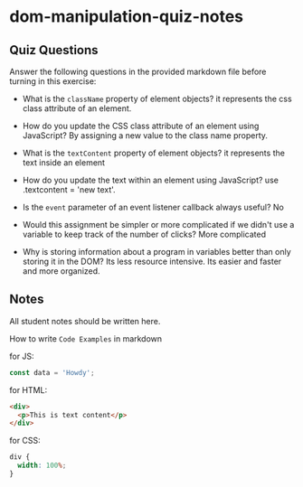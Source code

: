 # dom-manipulation-quiz-notes

## Quiz Questions

Answer the following questions in the provided markdown file before turning in this exercise:

- What is the `className` property of element objects?
  it represents the css class attribute of an element.
- How do you update the CSS class attribute of an element using JavaScript? By assigning a new value to the class name property.

- What is the `textContent` property of element objects?
  it represents the text inside an element
- How do you update the text within an element using JavaScript?
  use .textcontent = 'new text'.

- Is the `event` parameter of an event listener callback always useful?
  No
- Would this assignment be simpler or more complicated if we didn't use a variable to keep track of the number of clicks?
  More complicated
- Why is storing information about a program in variables better than only storing it in the DOM?
  Its less resource intensive. Its easier and faster and more organized.

## Notes

All student notes should be written here.

How to write `Code Examples` in markdown

for JS:

```javascript
const data = 'Howdy';
```

for HTML:

```html
<div>
  <p>This is text content</p>
</div>
```

for CSS:

```css
div {
  width: 100%;
}
```
